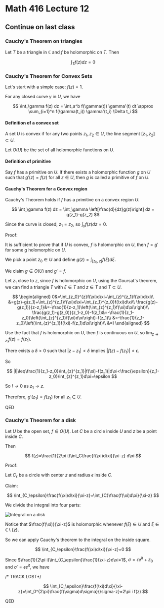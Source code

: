 # Math 416 Lecture 12

## Continue on last class

### Cauchy's Theorem on triangles

Let $T$ be a triangle in $\mathbb{C}$ and $f$ be holomorphic on $T$. Then

$$
\int_T f(z) dz = 0
$$

### Cauchy's Theorem for Convex Sets

Let's start with a simple case: $f(z)=1$.

For any closed curve $\gamma$ in $U$, we have

$$
\int_\gamma f(z) dz = \int_a^b f(\gamma(t)) \gamma'(t) dt \approx \sum_{i=1}^n f(\gamma(t_i)) \gamma'(t_i) \Delta t_i
$$

#### Definition of a convex set

A set $U$ is convex if for any two points $z_1, z_2 \in U$, the line segment $[z_1, z_2] \subset U$.

Let $O(U)$ be the set of all holomorphic functions on $U$.

#### Definition of primitive

Say $f$ has a primitive on $U$. If there exists a holomorphic function $g$ on $U$ such that $g'(z)=f(z)$ for all $z \in U$, then $g$ is called a primitive of $f$ on $U$.

#### Cauchy's Theorem for a Convex region

Cauchy's Theorem holds if $f$ has a primitive on a convex region $U$.

$$
\int_\gamma f(z) dz = \int_\gamma \left[\frac{d}{dz}g(z)\right] dz = g(z_1)-g(z_2)
$$

Since the curve is closed, $z_1=z_2$, so $\int_\gamma f(z) dz = 0$.

Proof:

It is sufficient to prove that if $U$ is convex, $f$ is holomorphic on $U$, then $f=g'$ for some $g$ holomorphic on $U$.

We pick a point $z_0\in U$ and define $g(z)=\int_{[z_0,z]}f(\xi)d\xi$.

We claim $g\in O(U)$ and $g'=f$.

Let $z_1$ close to $z$, since $f$ is holomorphic on $U$, using the Goursat's theorem, we can find a triangle $T$ with $\xi\in T$ and $z\in T$ and $T\subset U$.

$$
\begin{aligned}
0&=\int_{z_0}^{z}f(\xi)d\xi+\int_{z}^{z_1}f(\xi)d\xi\\
&=g(z)-g(z_1)+\int_{z}^{z_1}f(\xi)d\xi+\int_{z_1}^{z_0}f(\xi)d\xi\\
\frac{g(z)-g(z_1)}{z-z_1}&=-\frac{1}{z-z_1}\left(\int_{z}^{z_1}f(\xi)d\xi\right)\\
\frac{g(z_1)-g(z_0)}{z_1-z_0}-f(z_1)&=-\frac{1}{z_1-z_0}\left(\int_{z}^{z_1}f(\xi)d\xi\right)-f(z_1)\\
&=-\frac{1}{z_1-z_0}\left(\int_{z}^{z_1}f(\xi)-f(z_1)d\xi\right)\\
&=I
\end{aligned}
$$

Use the fact that $f$ is holomorphic on $U$, then $f$ is continuous on $U$, so $\lim_{z\to z_1}f(z)=f(z_1)$.

There exists a $\delta>0$ such that $|z-z_1|<\delta$ implies $|f(z)-f(z_1)|<\epsilon$.

So

$$
|I|\leq\frac{1}{z_1-z_0}\int_{z}^{z_1}|f(\xi)-f(z_1)|d\xi<\frac{\epsilon}{z_1-z_0}\int_{z}^{z_1}d\xi=\epsilon
$$

So $I\to 0$ as $z_1\to z$.

Therefore, $g'(z_1)=f(z_1)$ for all $z_1\in U$.

QED

### Cauchy's Theorem for a disk

Let $U$ be the open set, $f\in O(U)$. Let $C$ be a circle inside $U$ and $z$ be a point inside $C$.

Then

$$
f(z)=\frac{1}{2\pi i}\int_C\frac{f(\xi)d\xi}{\xi-z} d\xi
$$

Proof:

Let $C_\epsilon$ be a circle with center $z$ and radius $\epsilon$ inside $C$.

Claim:

$$
\int_{C_\epsilon}\frac{f(\xi)d\xi}{\xi-z}=\int_{C}\frac{f(\xi)d\xi}{\xi-z}
$$

We divide the integral into four parts:

![Integral on a disk](https://notenextra.trance-0.com/Math416/Cauchy_theorem_disk.png)

Notice that $\frac{f(\xi)}{\xi-z}$ is holomorphic whenever $f(\xi)\in U$ and $\xi\in \mathbb{C}\setminus\{z\}$.

So we can apply Cauchy's theorem to the integral on the inside square.

$$
\int_{C_\epsilon}\frac{f(\xi)d\xi}{\xi-z}=0
$$

Since $\frac{1}{2\pi i}\int_{C_\epsilon}\frac{1}{\xi-z}d\xi=1$, $\sigma=\epsilon e^{it}+z_0$ and $\sigma'=\epsilon e^{it}$, we have

/* TRACK LOST*/

$$
\int_{C_\epsilon}\frac{f(\xi)d\xi}{\xi-z}=\int_0^{2\pi}\frac{f(\sigma)d\sigma}{\sigma-z}=2\pi i f(z)
$$

QED
